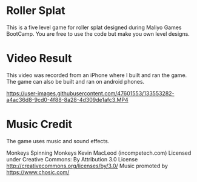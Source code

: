 # Roller Splat

This is a five level game for roller splat designed during Maliyo Games BootCamp.
You are free to use the code but make you own level designs.
# Video Result
This video was recorded from an iPhone where I built and ran the game. 
The game can also be  built and ran on android phones.

https://user-images.githubusercontent.com/47601553/133553282-a4ac36d8-9cd0-4f88-8a28-4d309de1afc3.MP4

# Music Credit
The game uses music and sound effects.

Monkeys Spinning Monkeys Kevin MacLeod (incompetech.com)
Licensed under Creative Commons: By Attribution 3.0 License
http://creativecommons.org/licenses/by/3.0/
Music promoted by https://www.chosic.com/ 
